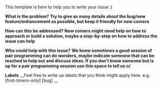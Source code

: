 This template is here to help you to write your issue ;)

**What is the problem?**
__Try to give as many details about the bug/new feature/enhancement as possible, but keep it friendly for new comers__

**How can this be addressed?**
__New comers might need help on how to approach or build a solution, maybe a step-by-step on how to address the issue can help__

**Who could help with this issue?**
__We know sometimes a good session of pair programming can do wonders, maybe indicate someone that can be reached to help out and discuss ideas. If you don't know someone but is up for a pair programming session use this space to tell us o/__

**Labels**
__Feel free to write up labels that you think might apply here. e.g. [first-timers-only] [bug] __
